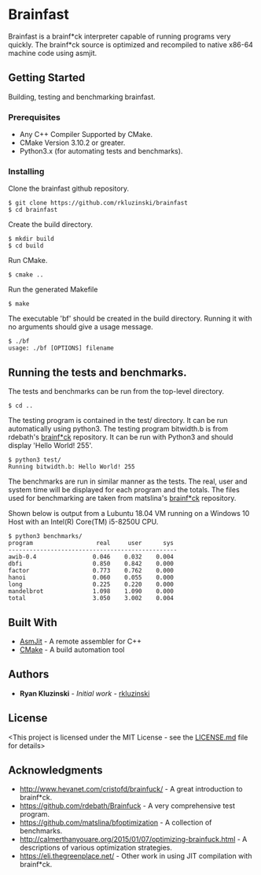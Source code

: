 # Brainfast

Brainfast is a brainf\*ck interpreter capable of running programs very quickly. The brainf\*ck source is optimized and recompiled to native x86-64 machine code using asmjit.

## Getting Started

Building, testing and benchmarking brainfast.

### Prerequisites

* Any C++ Compiler Supported by CMake.
* CMake Version 3.10.2 or greater.
* Python3.x (for automating tests and benchmarks).

### Installing

Clone the brainfast github repository.

```
$ git clone https://github.com/rkluzinski/brainfast
$ cd brainfast
```

Create the build directory.

```
$ mkdir build
$ cd build
```

Run CMake.

```
$ cmake ..
```

Run the generated Makefile

```
$ make
```

The executable 'bf' should be created in the build directory. Running it with no arguments should give a usage message.

```
$ ./bf
usage: ./bf [OPTIONS] filename
```

## Running the tests and benchmarks.

The tests and benchmarks can be run from the top-level directory.

```
$ cd ..
```

The testing program is contained in the test/ directory. It can be run automatically using python3.
The testing program bitwidth.b is from rdebath's [brainf\*ck](https://github.com/rdebath/Brainfuck) repository. It can be run with Python3 and should display 'Hello World! 255'.

```
$ python3 test/
Running bitwidth.b: Hello World! 255
```

The benchmarks are run in similar manner as the tests. The real, user and system time will be displayed for each program and the totals. The files used for benchmarking are taken from matslina's [brainf\*ck](https://github.com/matslina/bfoptimization) repository.

Shown below is output from a Lubuntu 18.04 VM running on a Windows 10 Host with an Intel(R) Core(TM) i5-8250U CPU.

```
$ python3 benchmarks/
program                  real     user      sys
------------------------------------------------
awib-0.4                0.046    0.032    0.004
dbfi                    0.850    0.842    0.000
factor                  0.773    0.762    0.000
hanoi                   0.060    0.055    0.000
long                    0.225    0.220    0.000
mandelbrot              1.098    1.090    0.000
total                   3.050    3.002    0.004
```

## Built With

* [AsmJit](https://github.com/asmjit/asmjit) - A remote assembler for C++
* [CMake](https://cmake.org/) - A build automation tool

## Authors

* **Ryan Kluzinski** - *Initial work* - [rkluzinski](https://github.com/rkluzinski)

## License

<This project is licensed under the MIT License - see the [LICENSE.md](LICENSE.md) file for details>

## Acknowledgments

* http://www.hevanet.com/cristofd/brainfuck/ - A great introduction to brainf\*ck.
* https://github.com/rdebath/Brainfuck - A very comprehensive test program.
* https://github.com/matslina/bfoptimization - A collection of benchmarks.
* http://calmerthanyouare.org/2015/01/07/optimizing-brainfuck.html - A descriptions of various optimization strategies.
* https://eli.thegreenplace.net/ - Other work in using JIT compilation with brainf\*ck.

